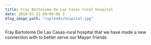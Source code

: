 ```yaml
---
title: Fray Bartolome De Las Casas-rural hospital
date: 2018-02-21 00:00:00 Z
blog_image_path: "/uploads/hospital.jpg"
---
```


Fray Bartolome De Las Casas-rural hospital that we have made a new connection with to better serve our Mayan friends